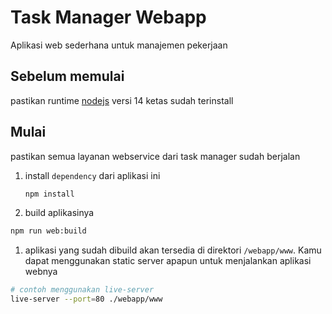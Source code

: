 # Task Manager Webapp

Aplikasi web sederhana untuk manajemen pekerjaan

## Sebelum memulai

pastikan runtime [nodejs](https://nodejs.org/en/download/) versi 14 ketas sudah terinstall

## Mulai

pastikan semua layanan webservice dari task manager sudah berjalan

1. install `dependency` dari aplikasi ini

   ```bash
   npm install
   ```

1. build aplikasinya

```bash
npm run web:build
```

1. aplikasi yang sudah dibuild akan tersedia di direktori `/webapp/www`. Kamu dapat menggunakan static server apapun untuk menjalankan aplikasi webnya

```bash
# contoh menggunakan live-server
live-server --port=80 ./webapp/www
```
